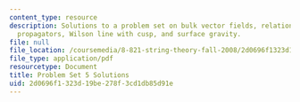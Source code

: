```yaml
---
content_type: resource
description: Solutions to a problem set on bulk vector fields, relation between AdS
  propagators, Wilson line with cusp, and surface gravity.
file: null
file_location: /coursemedia/8-821-string-theory-fall-2008/2d0696f1323d19be278f3cd1db85d91e_soln05.pdf
file_type: application/pdf
resourcetype: Document
title: Problem Set 5 Solutions
uid: 2d0696f1-323d-19be-278f-3cd1db85d91e
---
```

